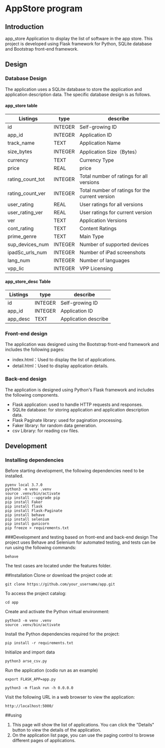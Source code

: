 # AppStore program

## Introduction

app_store Application to display the list of software in the app store. This project is developed using Flask framework for Python, SQLite database and Bootstrap front-end framework.

## Design

### Database Design

The application uses a SQLite database to store the application and application description data. The specific database design is as follows.


#### app_store table

| Listings               | type    | describe            |
| ------------------| --------|----------------|
| id                | INTEGER | Self-growing ID      |
| app_id            | INTEGER | Application ID      |
| track_name        | TEXT    | Application Name    |
| size_bytes        | INTEGER | Application Size（Bytes） |
| currency          | TEXT    | Currency Type         |
| price             | REAL    | price            |
| rating_count_tot  | INTEGER | Total number of ratings for all versions |
| rating_count_ver  | INTEGER | Total number of ratings for the current version |
| user_rating       | REAL    | User ratings for all versions |
| user_rating_ver   | REAL    | User ratings for current version |
| ver               | TEXT    | Application Versions    |
| cont_rating       | TEXT    | Content Ratings        |
| prime_genre       | TEXT    | Main Type        |
| sup_devices_num   | INTEGER | Number of supported devices    |
| ipadSc_urls_num   | INTEGER |Number of iPad screenshots    |
| lang_num          | INTEGER | Number of languages        |
| vpp_lic           | INTEGER | VPP Licensing         |

#### app_store_desc Table

| Listings       | type     | describe          |
| -----------| --------|--------------|
| id         | INTEGER | Self-growing ID    |
| app_id     | INTEGER | Application ID    |
| app_desc   | TEXT    | Application  describe |

### Front-end design

The application was designed using the Bootstrap front-end framework and includes the following pages:

- index.html：Used to display the list of applications.
- detail.html：Used to display application details.

### Back-end design

The application is designed using Python's Flask framework and includes the following components.

- Flask application: used to handle HTTP requests and responses.
- SQLite database: for storing application and application description data.
- Flask Paginate library: used for pagination processing.
- Faker library: for random data generation.
- csv Library: for reading csv files.

## Development

### Installing dependencies

Before starting development, the following dependencies need to be installed.

```shell
pyenv local 3.7.0
python3 -m venv .venv
source .venv/bin/activate
pip install --upgrade pip
pip install Faker
pip install flask
pip install Flask-Paginate
pip install behave
pip install selenium
pip install gunicorn
pip freeze > requirements.txt
```
###Development and testing based on front-end and back-end design
The project uses Behave and Selenium for automated testing, and tests can be run using the following commands:

    behave
The test cases are located under the features folder.



##Installation
Clone or download the project code at:
```shell
git clone https://github.com/your_username/app.git
```
To access the project catalog:
```shell
cd app
```
Create and activate the Python virtual environment:
```shell
python3 -m venv .venv
source .venv/bin/activate
```
Install the Python dependencies required for the project:
```shell
pip install -r requirements.txt
```
Initialize and import data
```shell
python3 arse_csv.py
```
Run the application (codio run as an example)
```shell
export FLASK_APP=app.py

python3 -m flask run -h 0.0.0.0
```


Visit the following URL in a web browser to view the application:
    
    http://localhost:5000/

##using
1. This page will show the list of applications. You can click the "Details" button to view the details of the application.
2. On the application list page, you can use the paging control to browse different pages of applications.